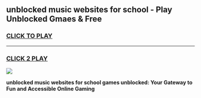 
## unblocked music websites for school - Play Unblocked Gmaes & Free
<h3>
<a href="https://news.freeplayer.one?title=unblocked_music_websites_for_school&ref=23F">CLICK TO PLAY</a></h3>
<hr>

<h3>
<a href="https://news.freeplayer.one?title=unblocked_music_websites_for_school&ref=23F">CLICK 2 PLAY</a>
  
</h3>

<a href="https://news.freeplayer.one?title=unblocked_music_websites_for_school&ref=23F/"><img src="https://clearcache.store/games.png"></a>


**unblocked music websites for school games unblocked: Your Gateway to Fun and Accessible Online Gaming**
